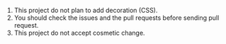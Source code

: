 1. This project do not plan to add decoration (CSS).
2. You should check the issues and the pull requests before sending pull request.
3. This project do not accept cosmetic change.
